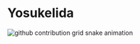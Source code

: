 # YosukeIida
<picture>
  <source media="(prefers-color-scheme: dark)" srcset="<https://raw.githubusercontent.com/obregonia1/obregonia1/master/img/snake-dark.svg>">
  <source media="(prefers-color-scheme: light)" srcset="<https://raw.githubusercontent.com/obregonia1/obregonia1/master/img/snake.svg>">
  <img alt="github contribution grid snake animation" src="<https://raw.githubusercontent.com/obregonia1/obregonia1/master/img/snake.svg>">
</picture>
